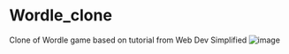 # Wordle_clone
Clone of Wordle game based on tutorial from Web Dev Simplified
![image](https://github.com/Johnsonisaacn/Wordle_clone/assets/114550967/d25160dc-301f-4c4c-b79e-082778207769)

